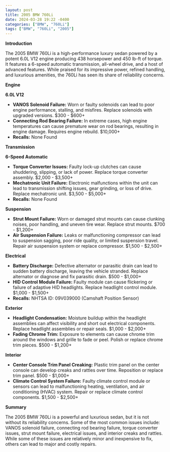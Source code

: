 ```yaml
---
layout: post
title: 2005 BMW 760Li
date: 2024-03-28 19:22 -0400
categories: ["BMW", "760Li"]
tags: ["BMW", "760Li", "2005"]
---
```

**Introduction**

The 2005 BMW 760Li is a high-performance luxury sedan powered by a potent 6.0L V12 engine producing 438 horsepower and 450 lb-ft of torque. It features a 6-speed automatic transmission, all-wheel drive, and a host of advanced features. While praised for its impressive power, refined handling, and luxurious amenities, the 760Li has seen its share of reliability concerns.

**Engine**

**6.0L V12**

* **VANOS Solenoid Failure:** Worn or faulty solenoids can lead to poor engine performance, stalling, and misfires. Replace solenoids with upgraded versions. $300 - $600+
* **Connecting Rod Bearing Failure:** In extreme cases, high engine temperatures can cause premature wear on rod bearings, resulting in engine damage. Requires engine rebuild. $10,000+
* **Recalls:** None Found

**Transmission**

**6-Speed Automatic**

* **Torque Converter Issues:** Faulty lock-up clutches can cause shuddering, slipping, or lack of power. Replace torque converter assembly. $2,000 - $3,500+
* **Mechatronic Unit Failure:** Electronic malfunctions within the unit can lead to transmission shifting issues, gear grinding, or loss of drive. Replace mechatronic unit. $3,500 - $5,000+
* **Recalls:** None Found

**Suspension**

* **Strut Mount Failure:** Worn or damaged strut mounts can cause clunking noises, poor handling, and uneven tire wear. Replace strut mounts. $700 - $1,200+
* **Air Suspension Failure:** Leaks or malfunctioning compressor can lead to suspension sagging, poor ride quality, or limited suspension travel. Repair air suspension system or replace compressor. $1,500 - $2,500+

**Electrical**

* **Battery Discharge:** Defective alternator or parasitic drain can lead to sudden battery discharge, leaving the vehicle stranded. Replace alternator or diagnose and fix parasitic drain. $500 - $1,000+
* **HID Control Module Failure:** Faulty module can cause flickering or failure of adaptive HID headlights. Replace headlight control module. $1,000 - $1,500+
* **Recalls:** NHTSA ID: 09V039000 (Camshaft Position Sensor)

**Exterior**

* **Headlight Condensation:** Moisture buildup within the headlight assemblies can affect visibility and short out electrical components. Replace headlight assemblies or repair seals. $1,000 - $2,000+
* **Fading Chrome Trim:** Exposure to elements can cause chrome trim around the windows and grille to fade or peel. Polish or replace chrome trim pieces. $500 - $1,200+

**Interior**

* **Center Console Trim Panel Creaking:** Plastic trim panel on the center console can develop creaks and rattles over time. Reposition or replace trim panel. $500 - $1,000+
* **Climate Control System Failure:** Faulty climate control module or sensors can lead to malfunctioning heating, ventilation, and air conditioning (HVAC) system. Repair or replace climate control components. $1,500 - $2,500+

**Summary**

The 2005 BMW 760Li is a powerful and luxurious sedan, but it is not without its reliability concerns. Some of the most common issues include: VANOS solenoid failure, connecting rod bearing failure, torque converter issues, strut mount failure, electrical issues, and interior creaks and rattles. While some of these issues are relatively minor and inexpensive to fix, others can lead to major and costly repairs.
